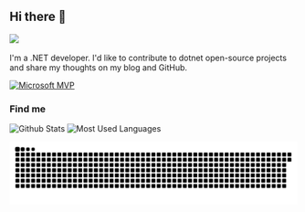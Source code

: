 ## Hi there 👋

<!--
**SecLoop/SecLoop** is a ✨ _special_ ✨ repository because its `README.md` (this file) appears on your GitHub profile.

Here are some ideas to get you started:

- 🔭 I’m currently working on ...
- 🌱 I’m currently learning ...
- 👯 I’m looking to collaborate on ...
- 🤔 I’m looking for help with ...
- 💬 Ask me about ...
- 📫 How to reach me: ...
- 😄 Pronouns: ...
- ⚡ Fun fact: ...
-->

![](https://camo.githubusercontent.com/ef58df8ce3f9c7d4948f2ce7a7c42f2903e3e0a69918d885c0fc6e72378c8085/68747470733a2f2f6d656469612e67697068792e636f6d2f6d656469612f6575416e4f6b4c4757746448472f67697068792e676966)

I'm a .NET developer. I'd like to contribute to dotnet open-source projects and share my thoughts on my blog and GitHub.

[![Microsoft MVP](https://cdn.edi.wang/web-assets/mvp-logo.svg)](https://mvp.microsoft.com/en-US/mvp/profile/594ebabf-f3bd-eb11-bacc-0022481f2c24)

### Find me

![Github Stats](https://github-readme-stats.vercel.app/api?username=SecLoop&show_icons=true&theme=dark&count_private=true)
![Most Used Languages](https://github-readme-stats.vercel.app/api/top-langs/?username=SecLoop&theme=dark&layout=compact)

<picture>
  <source
    media="(prefers-color-scheme: dark)"
    srcset="https://raw.githubusercontent.com/WeihanLi/WeihanLi/output/github-contribution-grid-snake-dark.svg"
  />
  <source
    media="(prefers-color-scheme: light)"
    srcset="https://raw.githubusercontent.com/WeihanLi/WeihanLi/output/github-contribution-grid-snake.svg"
  />
  <img
    alt="github contribution grid snake animation"
    src="https://raw.githubusercontent.com/WeihanLi/WeihanLi/output/github-contribution-grid-snake.svg"
  />
</picture>
